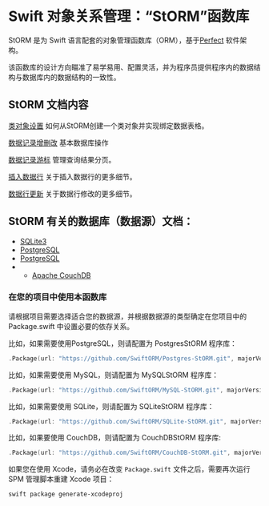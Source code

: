 # Swift 对象关系管理：“StORM”函数库

StORM 是为 Swift 语言配套的对象管理函数库（ORM），基于[Perfect](https://github.com/PerfectlySoft/Perfect) 软件架构。

该函数库的设计方向瞄准了易学易用、配置灵活，并为程序员提供程序内的数据结构与数据库内的数据结构的一致性。

## StORM 文档内容
[类对象设置](https://github.com/PerfectlySoft/PerfectDocs/blob/master/guide.zh_CN/StORM-Setting-up-a-class.md) 如何从StORM创建一个类对象并实现绑定数据表格。

[数据记录增删改](https://github.com/PerfectlySoft/PerfectDocs/blob/master/guide.zh_CN/StORM-Saving-Retrieving-and-Deleting-Rows.md) 基本数据库操作

[数据记录游标](https://github.com/PerfectlySoft/PerfectDocs/blob/master/guide.zh_CN/StORM-Cursor.md) 管理查询结果分页。

[插入数据行](https://github.com/PerfectlySoft/PerfectDocs/blob/master/guide.zh_CN/StORM-Insert.md) 关于插入数据行的更多细节。

[数据行更新](https://github.com/PerfectlySoft/PerfectDocs/blob/master/guide.zh_CN/StORM-Update.md) 关于数据行修改的更多细节。

## StORM 有关的数据库（数据源）文档：

* [SQLite3](https://github.com/PerfectlySoft/PerfectDocs/blob/master/guide.zh_CN/StORM-SQLite.md)
* [PostgreSQL](https://github.com/PerfectlySoft/PerfectDocs/blob/master/guide.zh_CN/StORM-PostgreSQL.md)
* [PostgreSQL](https://github.com/PerfectlySoft/PerfectDocs/blob/master/guide.zh_CN/StORM-MySQL.md)
* * [Apache CouchDB](https://github.com/PerfectlySoft/PerfectDocs/blob/master/guide.zh_CN/StORM-CouchDB.md)


### 在您的项目中使用本函数库

请根据项目需要选择适合您的数据源，并根据数据源的类型确定在您项目中的 Package.swift 中设置必要的依存关系。

比如，如果需要使用PostgreSQL，则请配置为 PostgresStORM 程序库：

``` swift
.Package(url: "https://github.com/SwiftORM/Postgres-StORM.git", majorVersion: 1)
```

比如，如果需要使用 MySQL，则请配置为 MySQLStORM 程序库：

``` swift
.Package(url: "https://github.com/SwiftORM/MySQL-StORM.git", majorVersion: 1)
```

比如，如果需要使用 SQLite，则请配置为 SQLiteStORM 程序库：

``` swift
.Package(url: "https://github.com/SwiftORM/SQLite-StORM.git", majorVersion: 1)
```

比如，如果要使用 CouchDB，则请配置为 CouchDBStORM 程序库:

``` swift
.Package(url: "https://github.com/SwiftORM/CouchDB-StORM.git", majorVersion: 1)
```

如果您在使用 Xcode，请务必在改变 `Package.swift` 文件之后，需要再次运行 SPM 管理脚本重建 Xcode 项目：

```
swift package generate-xcodeproj
```

